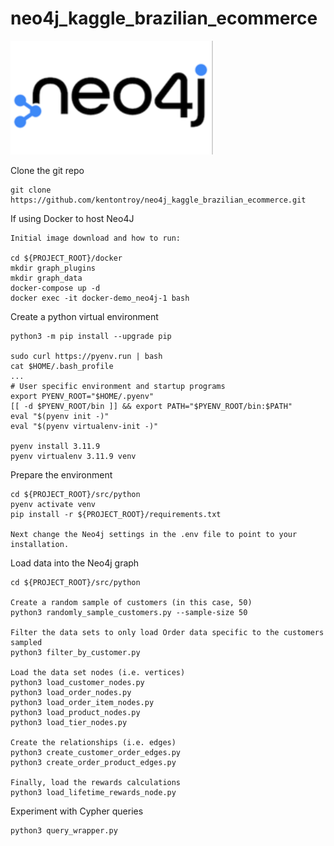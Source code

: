 # neo4j_kaggle_brazilian_ecommerce

![Neo4j](./images/neo4j.png)

Clone the git repo
```
git clone https://github.com/kentontroy/neo4j_kaggle_brazilian_ecommerce.git
```

If using Docker to host Neo4J
```
Initial image download and how to run:

cd ${PROJECT_ROOT}/docker
mkdir graph_plugins
mkdir graph_data
docker-compose up -d
docker exec -it docker-demo_neo4j-1 bash
```

Create a python virtual environment
```
python3 -m pip install --upgrade pip

sudo curl https://pyenv.run | bash
cat $HOME/.bash_profile
...
# User specific environment and startup programs
export PYENV_ROOT="$HOME/.pyenv"
[[ -d $PYENV_ROOT/bin ]] && export PATH="$PYENV_ROOT/bin:$PATH"
eval "$(pyenv init -)"
eval "$(pyenv virtualenv-init -)"

pyenv install 3.11.9
pyenv virtualenv 3.11.9 venv
```

Prepare the environment
```
cd ${PROJECT_ROOT}/src/python
pyenv activate venv
pip install -r ${PROJECT_ROOT}/requirements.txt

Next change the Neo4j settings in the .env file to point to your installation.
```

Load data into the Neo4j graph
```
cd ${PROJECT_ROOT}/src/python

Create a random sample of customers (in this case, 50)
python3 randomly_sample_customers.py --sample-size 50

Filter the data sets to only load Order data specific to the customers sampled
python3 filter_by_customer.py

Load the data set nodes (i.e. vertices)
python3 load_customer_nodes.py
python3 load_order_nodes.py
python3 load_order_item_nodes.py
python3 load_product_nodes.py
python3 load_tier_nodes.py

Create the relationships (i.e. edges)
python3 create_customer_order_edges.py
python3 create_order_product_edges.py

Finally, load the rewards calculations
python3 load_lifetime_rewards_node.py
```

Experiment with Cypher queries
```
python3 query_wrapper.py
```


